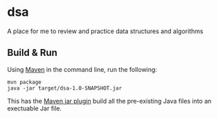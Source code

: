 # dsa
A place for me to review and practice data structures and algorithms

## Build & Run
Using [Maven](https://maven.apache.org/) in the command line, run the following:

```
mvn package
java -jar target/dsa-1.0-SNAPSHOT.jar
```

This has the [Maven jar plugin](https://maven.apache.org/plugins/maven-jar-plugin/) build all the pre-existing Java files into an exectuable Jar file.
 
